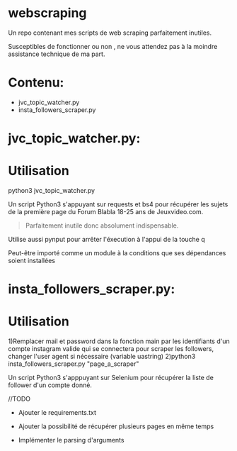# webscraping
Un repo contenant mes scripts de web scraping parfaitement inutiles.

Susceptibles de fonctionner ou non , ne vous attendez pas à la moindre assistance technique de ma part.

# Contenu:
* jvc_topic_watcher.py
* insta_followers_scraper.py
# jvc_topic_watcher.py:
# Utilisation
 python3 jvc_topic_watcher.py 

Un script Python3 s'appuyant sur requests et bs4 pour récupérer les sujets de la première page du Forum Blabla 18-25 ans de Jeuxvideo.com.

> Parfaitement inutile donc absolument indispensable.

Utilise aussi pynput pour arrêter l'éxecution à l'appui de la touche q

Peut-être importé comme un module à la conditions que ses dépendances soient installées

# insta_followers_scraper.py:
# Utilisation
1)Remplacer mail et password dans la fonction main par les identifiants d'un compte instagram valide qui se connectera pour scraper les followers, changer l'user agent si nécessaire (variable uastring)
2)python3 insta_followers_scraper.py "page_a_scraper" 

Un script Python3 s'apppuyant sur Selenium pour récupérer la liste de follower d'un compte donné.

//TODO

* Ajouter le requirements.txt

* Ajouter la possibilité de récupérer plusieurs pages en même temps

* Implémenter le parsing d'arguments
